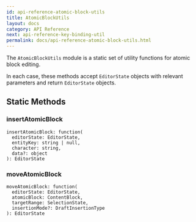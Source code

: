 ```yaml
---
id: api-reference-atomic-block-utils
title: AtomicBlockUtils
layout: docs
category: API Reference
next: api-reference-key-binding-util
permalink: docs/api-reference-atomic-block-utils.html
---
```


The `AtomicBlockUtils` module is a static set of utility functions for atomic 
block editing.

In each case, these methods accept `EditorState` objects with relevant
parameters and return `EditorState` objects.

## Static Methods

### insertAtomicBlock

```
insertAtomicBlock: function(
  editorState: EditorState,
  entityKey: string | null,
  character: string,
  data?: object
): EditorState
```

### moveAtomicBlock

```
moveAtomicBlock: function(
  editorState: EditorState,
  atomicBlock: ContentBlock,
  targetRange: SelectionState,
  insertionMode?: DraftInsertionType
): EditorState
```
